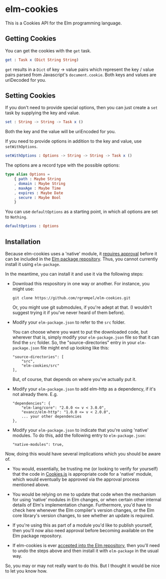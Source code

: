 # elm-cookies

This is a Cookies API for the Elm programming language.

## Getting Cookies

You can get the cookies with the `get` task.

```elm
get : Task x (Dict String String) 
```

`get` results in a `Dict` of key -> value pairs which represent the key / value
pairs parsed from Javascript's `document.cookie`. Both keys and values are
uriDecoded for you.

## Setting Cookies

If you don't need to provide special options, then you can just create
a `set` task by supplying the key and value.

```elm
set : String -> String -> Task x ()
```

Both the key and the value will be uriEncoded for you.

If you need to provide options in addition to the key and value, use `setWithOptions`.

```elm
setWithOptions : Options -> String -> String -> Task x ()
```

The options are a record type with the possible options:

```elm
type alias Options =
    { path : Maybe String
    , domain : Maybe String
    , maxAge : Maybe Time
    , expires : Maybe Date 
    , secure : Maybe Bool
    }
```

You can use `defaultOptions` as a starting point, in which all options are set to `Nothing`.

```elm
defaultOptions : Options
```

## Installation

Because elm-cookies uses a 'native' module, it
[requires approval](https://github.com/elm-lang/package.elm-lang.org/issues/48)
before it can be included in the
[Elm package repository](http://package.elm-lang.org/packages). Thus, you cannot
currently install it using `elm-package`.

In the meantime, you can install it and use it via the following steps:

*   Download this respository in one way or another. For instance, you might use:

        git clone https://github.com/rgrempel/elm-cookies.git

    Or, you might use git submodules, if you're adept at that. (I wouldn't suggest
    trying it if you've never heard of them before).

*   Modify your `elm-package.json` to refer to the `src` folder.

    You can choose where you want to put the downloaded code, but wherever that
    is, simply modify your `elm-package.json` file so that it can find the
    `src` folder.  So, the "source-directories" entry in your
    `elm-package.json` file might end up looking like this:

        "source-directories": [
            "src",
            "elm-cookies/src"
        ],

    But, of course, that depends on where you've actually put it.

*   Modify your `elm-package.json` to add elm-http as a dependency, if it's not
    already there. E.g.

        "dependencies": {
            "elm-lang/core": "2.0.0 <= v < 3.0.0",
            "evancz/elm-http": "1.0.0 <= v < 2.0.0",
            ... your other dependencies
        },

*   Modify your `elm-package.json` to indicate that you're using 'native' modules.
    To do this, add the following entry to `elm-package.json`:

        "native-modules": true,

Now, doing this would have several implications which you should be aware of.

*   You would, essentially, be trusting me (or looking to verify for yourself)
    that the code in [Cookies.js](src/Native/Cookies.js) is appropriate code for
    a 'native' module, which would eventually be approved via the approval
    process mentioned above.

*   You would be relying on me to update that code when the mechanism for using
    'native' modules in Elm changes, or when certain other internal details of Elm's
    implementation change. Furthermore, you'd have to check here whenever the Elm
    compiler's version changes, or the Elm core library's version changes, to see
    whether an update is required.

*   If you're using this as part of a module you'd like to publish yourself,
    then you'll now also need approval before becoming available on the Elm
    package repository.

*   If elm-cookies is ever 
    [accepted into the Elm repository](https://github.com/elm-lang/package.elm-lang.org/issues/48),
    then you'll need to undo the steps above and then install it with
    `elm-package` in the usual way.

So, you may or may not really want to do this. But I thought it would be nice to
let you know how.
